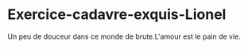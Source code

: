 # Exercice-cadavre-exquis-Lionel

Un peu de douceur dans ce monde de brute.L'amour est le pain de vie.
